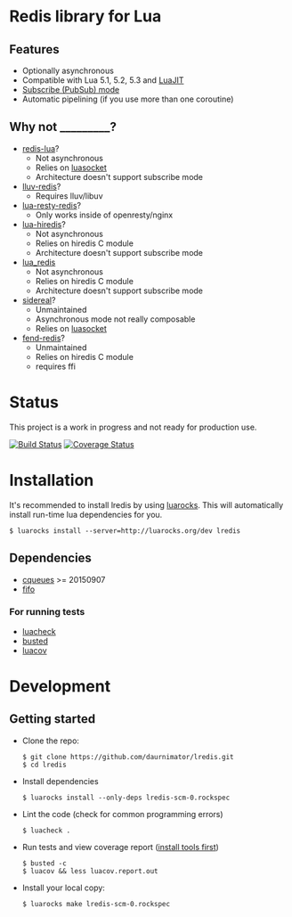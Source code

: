 # Redis library for Lua

## Features

  - Optionally asynchronous
  - Compatible with Lua 5.1, 5.2, 5.3 and [LuaJIT](http://luajit.org/)
  - [Subscribe (PubSub) mode](http://redis.io/topics/pubsub)
  - Automatic pipelining (if you use more than one coroutine)

## Why not **_________**?

  - [redis-lua](https://github.com/nrk/redis-lua)?
      - Not asynchronous
      - Relies on [luasocket](http://www.impa.br/~diego/software/luasocket)
      - Architecture doesn't support subscribe mode
  - [lluv-redis](https://github.com/moteus/lua-lluv-redis)?
      - Requires lluv/libuv
  - [lua-resty-redis](https://github.com/openresty/lua-resty-redis)?
      - Only works inside of openresty/nginx
  - [lua-hiredis](https://github.com/agladysh/lua-hiredis)?
      - Not asynchronous
      - Relies on hiredis C module
      - Architecture doesn't support subscribe mode
  - [lua_redis](https://github.com/omrikiei/lua_redis)
      - Not asynchronous
      - Relies on hiredis C module
      - Architecture doesn't support subscribe mode
  - [sidereal](https://github.com/silentbicycle/sidereal)?
      - Unmaintained
      - Asynchronous mode not really composable
      - Relies on [luasocket](http://www.impa.br/~diego/software/luasocket)
  - [fend-redis](https://github.com/chatid/fend-redis)?
      - Unmaintained
      - Relies on hiredis C module
      - requires ffi


# Status

This project is a work in progress and not ready for production use.

[![Build Status](https://travis-ci.org/daurnimator/lredis.svg)](https://travis-ci.org/daurnimator/lredis)
[![Coverage Status](https://coveralls.io/repos/daurnimator/lredis/badge.svg?branch=master&service=github)](https://coveralls.io/github/daurnimator/lredis?branch=master)


# Installation

It's recommended to install lredis by using [luarocks](https://luarocks.org/).
This will automatically install run-time lua dependencies for you.

    $ luarocks install --server=http://luarocks.org/dev lredis

## Dependencies

  - [cqueues](http://25thandclement.com/~william/projects/cqueues.html) >= 20150907
  - [fifo](https://github.com/daurnimator/fifo.lua)

### For running tests

  - [luacheck](https://github.com/mpeterv/luacheck)
  - [busted](http://olivinelabs.com/busted/)
  - [luacov](https://keplerproject.github.io/luacov/)


# Development

## Getting started

  - Clone the repo:
    ```
    $ git clone https://github.com/daurnimator/lredis.git
    $ cd lredis
    ```

  - Install dependencies
    ```
    $ luarocks install --only-deps lredis-scm-0.rockspec
    ```

  - Lint the code (check for common programming errors)
    ```
    $ luacheck .
    ```

  - Run tests and view coverage report ([install tools first](#for-running-tests))
    ```
    $ busted -c
    $ luacov && less luacov.report.out
    ```

  - Install your local copy:
    ```
    $ luarocks make lredis-scm-0.rockspec
    ```
